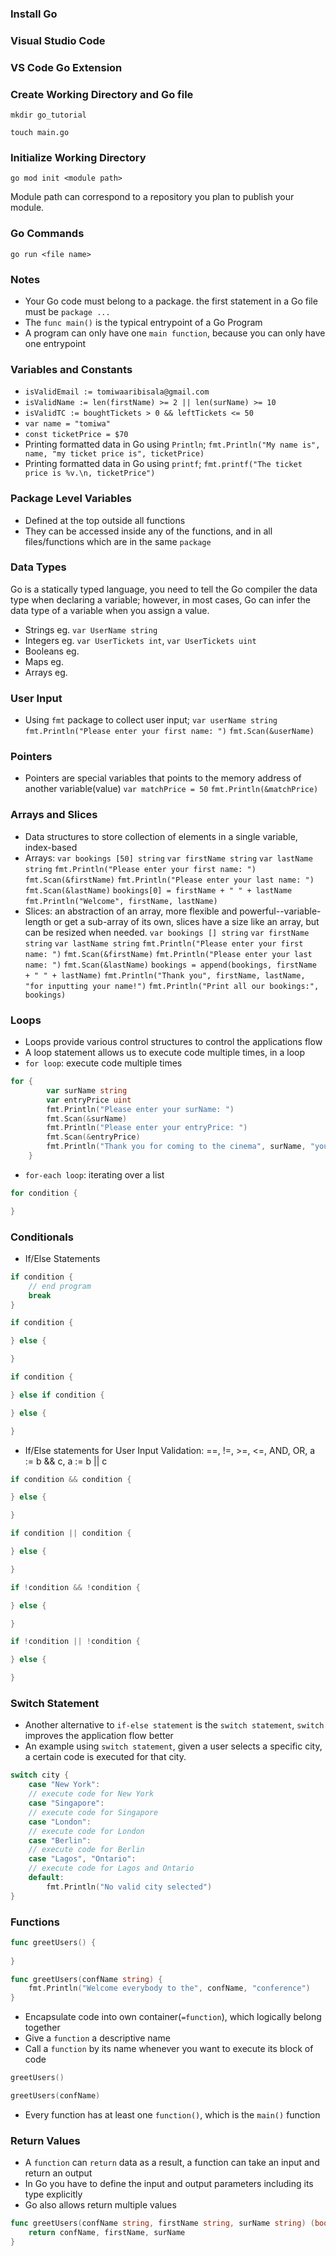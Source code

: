 ### Install Go

### Visual Studio Code

### VS Code Go Extension

### Create Working Directory and Go file
```
mkdir go_tutorial
```
```
touch main.go
```

### Initialize Working Directory
```
go mod init <module path>
```
Module path can correspond to a repository you plan to publish your module.

### Go Commands
```
go run <file name>
```

### Notes
- Your Go code must belong to a package. the first statement in a Go file must be `package ...`
- The `func main()` is the typical entrypoint of a Go Program
- A program can only have one `main function`, because you can only have one entrypoint

### Variables and Constants
- `isValidEmail := tomiwaaribisala@gmail.com`
- `isValidName := len(firstName) >= 2 || len(surName) >= 10`
- `isValidTC := boughtTickets > 0 && leftTickets <= 50`
- `var name = "tomiwa"`
- `const ticketPrice = $70`
- Printing formatted data in Go using `Println`; `fmt.Println("My name is", name, "my ticket price is", ticketPrice)`
- Printing formatted data in Go using `printf`; `fmt.printf("The ticket price is %v.\n, ticketPrice")`

### Package Level Variables
- Defined at the top outside all functions
- They can be accessed inside any of the functions, and in all files/functions which are in the same `package`

### Data Types
Go is a statically typed language, you need to tell the Go compiler the data type when declaring a variable; however, in most cases, Go can infer the data type of a variable when you assign a value.
- Strings   eg. `var UserName string`
- Integers  eg. `var UserTickets int`, `var UserTickets uint`
- Booleans  eg.
- Maps      eg. 
- Arrays    eg. 

### User Input 
- Using `fmt` package to collect user input; 
    `var userName string`
    `fmt.Println("Please enter your first name: ")`
    `fmt.Scan(&userName)`

### Pointers
- Pointers are special variables that points to the memory address of another variable(value)
    `var matchPrice = 50`
    `fmt.Println(&matchPrice)`

### Arrays and Slices 
- Data structures to store collection of elements in a single variable, index-based
- Arrays: 
    `var bookings [50] string`
    `var firstName string`
    `var lastName string`
    `fmt.Println("Please enter your first name: ")`
    `fmt.Scan(&firstName)`
    `fmt.Println("Please enter your last name: ")`
    `fmt.Scan(&lastName)`
    `bookings[0] = firstName + " " + lastName`
    `fmt.Println("Welcome", firstName, lastName)`
- Slices: an abstraction of an array, more flexible and powerful--variable-length or get a sub-array of its own, slices have a size like an array, but can be resized when needed. 
	`var bookings [] string`
	`var firstName string`
	`var lastName string`
	`fmt.Println("Please enter your first name: ")`
	`fmt.Scan(&firstName)`
	`fmt.Println("Please enter your last name: ")`
	`fmt.Scan(&lastName)`
	`bookings = append(bookings, firstName + " " + lastName)`
	`fmt.Println("Thank you", firstName, lastName, "for inputting your name!")`
	`fmt.Println("Print all our bookings:", bookings)`

### Loops
- Loops provide various control structures to control the applications flow
- A loop statement allows us to execute code multiple times, in a loop
- `for loop`: execute code multiple times
```go
for {
		var surName string
		var entryPrice uint
		fmt.Println("Please enter your surName: ")
		fmt.Scan(&surName)
		fmt.Println("Please enter your entryPrice: ")
		fmt.Scan(&entryPrice)
		fmt.Println("Thank you for coming to the cinema", surName, "your entry price is", entryPrice, "dollars")
	}
```
- `for-each loop`: iterating over a list 
```go
for condition {

}
```

### Conditionals
- If/Else Statements
```go
if condition {
    // end program
    break
}
```
```go
if condition {

} else {

}
```
```go
if condition {

} else if condition {

} else {

}
```
- If/Else statements for User Input Validation: ==, !=, >=, <=, AND, OR, a := b && c, a := b || c
```go
if condition && condition {

} else {

}
```
```go
if condition || condition {

} else {

}
```
```go
if !condition && !condition {

} else {

}
```
```go
if !condition || !condition {

} else {

}
```

### Switch Statement
- Another alternative to `if-else statement` is the `switch statement`, `switch` improves the application flow better
- An example using `switch statement`, given a user selects a specific city, a certain code is executed for that city.
```go
switch city {
    case "New York":
    // execute code for New York
    case "Singapore":
    // execute code for Singapore
    case "London":
    // execute code for London
    case "Berlin":
    // execute code for Berlin
    case "Lagos", "Ontario":
    // execute code for Lagos and Ontario
    default:
        fmt.Println("No valid city selected")
}
```

### Functions
```go
func greetUsers() {
    
}
```
```go
func greetUsers(confName string) {
    fmt.Println("Welcome everybody to the", confName, "conference")
}
```
- Encapsulate code into own container(`=function`), which logically belong together
- Give a `function` a descriptive name
- Call a `function` by its name whenever you want to execute its block of code
```go
greetUsers()
```
```go
greetUsers(confName)
```
- Every function has at least one `function()`, which is the `main()` function

### Return Values
- A `function` can `return` data as a result, a function can take an input and return an output
- In Go you have to define the input and output parameters including its type explicitly
- Go also allows return multiple values
```go
func greetUsers(confName string, firstName string, surName string) (bool, bool, bool) {
    return confName, firstName, surName
}
```